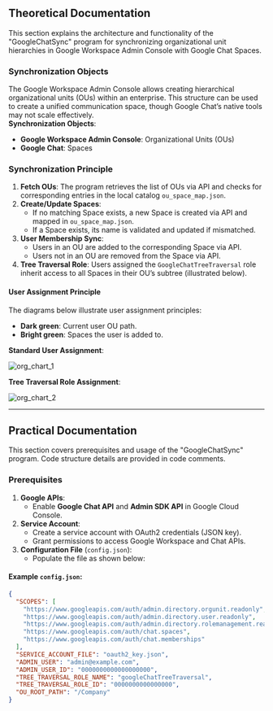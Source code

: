 ## Theoretical Documentation

This section explains the architecture and functionality of the "GoogleChatSync" program for synchronizing organizational unit hierarchies in Google Workspace Admin Console with Google Chat Spaces.

### Synchronization Objects

The Google Workspace Admin Console allows creating hierarchical organizational units (OUs) within an enterprise. This structure can be used to create a unified communication space, though Google Chat’s native tools may not scale effectively.  
**Synchronization Objects**:
- **Google Workspace Admin Console**: Organizational Units (OUs)
- **Google Chat**: Spaces

### Synchronization Principle

1. **Fetch OUs**: The program retrieves the list of OUs via API and checks for corresponding entries in the local catalog `ou_space_map.json`.
2. **Create/Update Spaces**:
   - If no matching Space exists, a new Space is created via API and mapped in `ou_space_map.json`.
   - If a Space exists, its name is validated and updated if mismatched.
3. **User Membership Sync**:
   - Users in an OU are added to the corresponding Space via API.
   - Users not in an OU are removed from the Space via API.
4. **Tree Traversal Role**: Users assigned the `GoogleChatTreeTraversal` role inherit access to all Spaces in their OU’s subtree (illustrated below).

#### User Assignment Principle

The diagrams below illustrate user assignment principles:  
- **Dark green**: Current user OU path.  
- **Bright green**: Spaces the user is added to.  

**Standard User Assignment**:

![org_chart_1](https://github.com/user-attachments/assets/793befb1-c83f-42ee-90fc-66980fd0a7b2)

**Tree Traversal Role Assignment**:

![org_chart_2](https://github.com/user-attachments/assets/cb337d76-be1b-48d6-8f32-ad8fe15c0080)

---

## Practical Documentation

This section covers prerequisites and usage of the "GoogleChatSync" program. Code structure details are provided in code comments.

### Prerequisites

1. **Google APIs**:
   - Enable **Google Chat API** and **Admin SDK API** in Google Cloud Console.
2. **Service Account**:
   - Create a service account with OAuth2 credentials (JSON key).
   - Grant permissions to access Google Workspace and Chat APIs.
3. **Configuration File** (`config.json`):
   - Populate the file as shown below:

#### Example `config.json`:

```json
{
  "SCOPES": [
    "https://www.googleapis.com/auth/admin.directory.orgunit.readonly",
    "https://www.googleapis.com/auth/admin.directory.user.readonly",
    "https://www.googleapis.com/auth/admin.directory.rolemanagement.readonly",
    "https://www.googleapis.com/auth/chat.spaces",
    "https://www.googleapis.com/auth/chat.memberships"
  ],
  "SERVICE_ACCOUNT_FILE": "oauth2_key.json",
  "ADMIN_USER": "admin@example.com",
  "ADMIN_USER_ID": "0000000000000000000",
  "TREE_TRAVERSAL_ROLE_NAME": "googleChatTreeTraversal",
  "TREE_TRAVERSAL_ROLE_ID": "0000000000000000",
  "OU_ROOT_PATH": "/Company"
}
